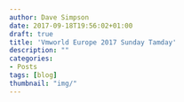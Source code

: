 ```yaml
---
author: Dave Simpson
date: 2017-09-18T19:56:02+01:00
draft: true
title: 'Vmworld Europe 2017 Sunday Tamday'
description: ""
categories:
- Posts
tags: [blog]
thumbnail: "img/"
---
```

